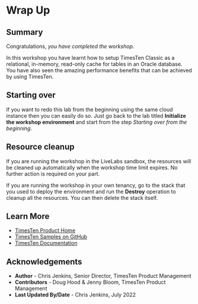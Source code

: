 # Wrap Up

## Summary

Congratulations, *you have completed the workshop*. 

In this workshop you have learnt how to setup TimesTen Classic as a relational, in-memory, read-only cache for tables in an Oracle database. You have also seen the amazing performance benefits that can be achieved by using TimesTen.

## Starting over

If you want to redo this lab from the beginning using the same cloud instance then you can easily do so. Just go back to the lab titled **Initialize the workshop environment** and start from the step *Starting over from the beginning*.

## Resource cleanup

If you are running the workshop in the LiveLabs sandbox, the resources will be cleaned up automatically when the workshop time limit expires. No further action is required on your part.

If you are running the workshop in your own tenancy, go to the stack that you used to deploy the environment and run the **Destroy** operation to cleanup all the resources. You can then delete the stack itself.

## Learn More

* [TimesTen Product Home](https://www.oracle.com/database/technologies/related/timesten.html)
* [TimesTen Samples on GitHub](https://github.com/oracle-samples/oracle-timesten-samples)
* [TimesTen Documentation](https://docs.oracle.com/en/database/other-databases/timesten/)

## Acknowledgements

* **Author** - Chris Jenkins, Senior Director, TimesTen Product Management
* **Contributors** -  Doug Hood & Jenny Bloom, TimesTen Product Management
* **Last Updated By/Date** - Chris Jenkins, July 2022

